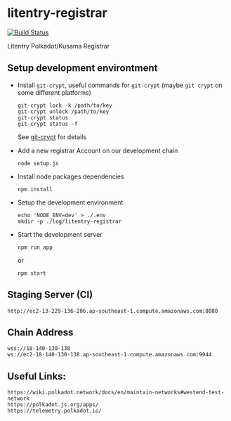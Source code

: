 # litentry-registrar
[![Build Status](https://travis-ci.com/litentry/litentry-registrar.svg?branch=master)](https://travis-ci.com/litentry/litentry-registrar)

Litentry Polkadot/Kusama Registrar

## Setup development environtment

- Install `git-crypt`, useful commands for `git-crypt` (maybe `git crypt` on some different platforms)

    ```
    git-crypt lock -k /path/to/key
    git-crypt unlock /path/to/key
    git-crypt status
    git-crypt status -f
    ```

    See [git-crypt](https://github.com/AGWA/git-crypt) for details
- Add a new registrar Account on our development chain

   ```
   node setup.js
   ```

- Install node packages dependencies

    ```
    npm install
    ```

- Setup the development environment

    ```
    echo 'NODE_ENV=dev' > ./.env
    mkdir -p ./log/litentry-registrar
    ```

- Start the development server

    ```
    npm run app
    ```
    or

    ```
    npm start
    ```


## Staging Server (CI)

```
http://ec2-13-229-136-206.ap-southeast-1.compute.amazonaws.com:8080
```

## Chain Address
```
wss://18-140-130-138
ws://ec2-18-140-130-138.ap-southeast-1.compute.amazonaws.com:9944
```

## Useful Links:

```
https://wiki.polkadot.network/docs/en/maintain-networks#westend-test-network
https://polkadot.js.org/apps/
https://telemetry.polkadot.io/
```
